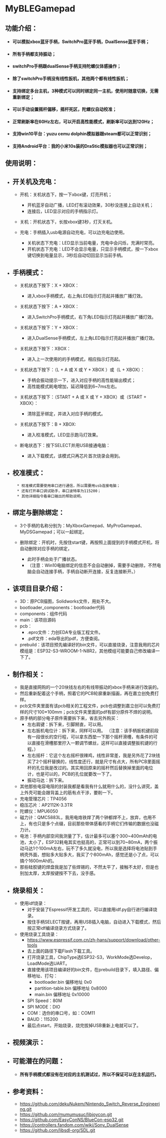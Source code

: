 # MyBLEGamepad

## 功能介绍：

- #### 可以模拟xbox蓝牙手柄，SwitchPro蓝牙手柄，DualSense蓝牙手柄；

- #### 所有手柄都支持振动；
- #### switchPro手柄跟dualSense手柄支持陀螺仪体感操作；
- #### 除了switchPro手柄没有线性扳机，其他两个都有线性扳机；
- #### 支持绑定多台主机，3种模式可以同时绑定同一主机，使用时随意切换，无需重新绑定；
- #### 可以手动设置摇杆偏移，摇杆死区，陀螺仪自动校准；
- #### 正常刷新率在60Hz左右，可以开启高性能模式，刷新率可以达到120Hz；
- #### 支持win10平台：yuzu cemu dolphin模拟器跟steam都可以正常识别；
- #### 支持Android平台：我的小米10s装的DraStic模拟器也可以正常识别；




## 使用说明：

- ## 开关机及充电：

    - 开机：关机状态下，按一下xbox键，灯亮开机；
        * 开机蓝牙自动广播，LED灯有滚动效果，30秒没连接上自动关机；
        * 连接后，LED显示对应的手柄指示灯。

    - 关机：开机状态下，长按xbox键3秒，灯灭关机。

    - 充电：手柄插入usb电源自动充电，可以边充电边使用。
        * 关机状态下充电：LED显示当前电量，充电中会闪烁，充满时常亮。
        * 开机状态下充电：LED不会显示电量，只显示手柄模式，按一下xbox键切换到电量显示，3秒后自动切回显示当前手柄。

- ## 手柄模式：

    - 关机状态下按下：X + XBOX：
        * 进入xbox手柄模式，右上角LED指示灯亮起并播放广播灯效。

    - 关机状态下按下：A + XBOX：
        * 进入SwitchPro手柄模式，右下角LED指示灯亮起并播放广播灯效。

    - 关机状态下按下：Y + XBOX：
        * 进入DualSense手柄模式，左上角LED指示灯亮起并播放广播灯效。

    - 关机状态下按下：XBOX：
        * 进入上一次使用的的手柄模式，相应指示灯亮起。

    - 关机状态下按下：（L + A 或 X 或 Y + XBOX ）或（L + XBOX）：
        * 手柄会振动提示一下，进入对应手柄的高性能输出模式；
        * 高性能模式耗电增加，延迟降低到6~7ms左右。
    
    - 关机状态下按下：（START + A 或 X 或 Y + XBOX）或（START + XBOX）：
        * 清除蓝牙绑定，并进入对应手柄的模式。

    - 关机状态下按下：B + XBOX:
        * 进入校准模式，LED显示跑马灯效果。

    - 断电状态下：按下SELECT并用USB接通电脑：
        * 进入下载模式，该模式只再芯片首次烧录会用到。
    

- ## 校准模式：

        * 校准模式需要使用串口进行通信，所以需要用usb连接电脑；
        * 还有打开串口调试助手，串口波特率为115200；
        * 其他详细指令看串口输出的帮助说明。

- ## 绑定与删除绑定：

    * 3个手柄的名称分别为：MyXboxGamepad、MyProGamepad、MyDSGamepad；可以一起绑定。

    * 删除绑定：开机时，先按住start键，再按照上面提到的手柄模式开机，将自动删除对应手柄的绑定，
        * 此时手柄会处于广播状态。
        * （注意：Win10电脑绑定的信息不会自动删掉，需要手动删除，不然电脑会自动连接手柄，手柄自动断开连接，反复连接断开。）

- ## 该项目目录介绍：
    * 3D：原PCB描图，Solidworks文件，用处不大。
    * bootloader_components：bootloader代码
    * components：组件代码
    * main：该项目源码
    * pcb：
        * .epro文件：力创EDA专业版工程文件。
        * .pdf文件：eda导出的pdf，方便查阅。
    * prebuild：该项目预先编译好的bin文件，可以直接烧录，注意我用的芯片模组是：ESP32-S3-WROOM-1-N8R2，其他模组可能要自己修改编译一下了。

- ## 制作相关：
    * 我是直接网购的一个20块钱左右的有线带振动的xbox手柄来进行改装的。
    * 然后重新配着这个手柄，照着它的PCB轮廓重新描画，再在嘉立创免费打样。
    * pcb文件夹里面有该pcb相关的工程文件，pcb也调整到嘉立创可以免费打样的尺寸100*100mm；pcb文件夹里面的pdf有部分原件不焊的说明。
    * 原手柄的部分电子原件需要拆下来，省去另外购买：
        * 左右肩键：拆下来，引脚掰直，可以用。
        * 左右扳机电位计：拆下来，同样可以用。
         （注意：该手柄扳机键前段有一段很长的空行程，可以拿东西垫一下那个摇杆滑槽，有条件的可以直接在滑槽那里拧入一颗调节螺丝，这样可以直接调整扳机键的行程。）
        * 左右摇杆：它这个左右摇杆很辣鸡，线性非常差，我是另外花了2块钱买了2个摇杆替换的，线性度还行，就是尺寸有点大，所有PCB里面摇杆的孔位我是改过的。其实用回原来的摇杆然后替换掉里面的电位计，也是可以的，PCB的孔位就要改一下了。
        * 振动马达：拆下来。
    * 其他那些电容电阻的封装我都是看我有什么就用什么的，没什么讲究，盖上外壳可能会跟背盖上的筋有点干涉，要削一下。
    * 充电管理芯片：TP4056
    * 稳压芯片：AP2112K-3.3TR
    * 陀螺仪：MPU6050
    * 磁力计：QMC5883L，我用电烙铁焊了两个钟都焊不上，放弃，也用不上，有也只是多个点缀，目前那些带体感看的手柄它们传输的数据也没磁力计。
    * 电池：手柄内部空间我测量了下，估计最多可以塞个300~400mAh的电池，太小了，ESP32耗电其实也挺高的，正常可以到70~80mA，两个振动马达1个100mA左右，玩不了多久就没电，所以我是选择将电池贴到手柄壳外面，想贴多大贴多大，我买了个800mAh，感觉还是小了点，可以搞个1600mAh的。
    * 那些硅胶键的焊盘我是加了些焊锡的，不然太平了，接触不太好，但是也别加太厚，太厚按键按不下去，没手感。

- ## 烧录相关：
    * 使用idf烧录：
        * 对于安装了Espressif开发工具的，可以直接用idf.py自行进行编译烧录。
        * 按住手柄SELECT按键，再用USB插入电脑，自动进入下载模式，然后按正常idf编译烧录方式烧录了。
    * 使用烧录工具烧录：
        * https://www.espressif.com.cn/zh-hans/support/download/other-tools
        * 去上面的路径下载Flash下载工具。
        * 打开烧录工具，ChipType选ESP32-S3，WorkMode选Develop，LoadMode选UART。
        * 直接使用该项目编译好的bin文件，在prebuild目录下，填入路径、偏移地址、打勾：
            * bootloader.bin 偏移地址 0x0
            * partition-table.bin 偏移地址 0x8000
            * main.bin 偏移地址 0x10000
        * SPI Speed：80M
        * SPI MODE：DIO
        * COM：选你的串口号，如：COM11
        * BAUD：115200
        * 最后点start，开始烧录，烧完拔掉USB重新上电就可以了。

- ## 视频演示：



- ## 可能潜在的问题：

    * #### 所有手柄模式都没有在对应的主机测试过，所以不保证可以在主机运行。


- ## 参考资料：
    * https://github.com/dekuNukem/Nintendo_Switch_Reverse_Engineering.git
    * https://github.com/mumumusuc/libjoycon.git
    * https://github.com/EasyConNS/BlueCon-esp32.git
    * https://controllers.fandom.com/wiki/Sony_DualSense
    * https://github.com/libsdl-org/SDL.git